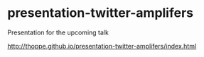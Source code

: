 # presentation-twitter-amplifers
Presentation for the upcoming talk

http://thoppe.github.io/presentation-twitter-amplifers/index.html